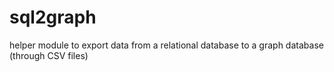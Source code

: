 sql2graph
=========

helper module to export data from a relational database to a graph database (through CSV files)
